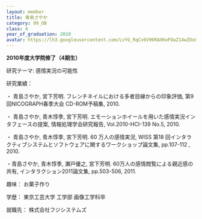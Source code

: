 ```yaml
---
layout: member
title: 青島さやか
category: 99_OB
class: 4
year_of_graduation: 2010
avatar: https://lh3.googleusercontent.com/LvYG_RqCv6V96RAXKeFOaZ14wZOoLpCskP9QSZfGhz59EEkHYritROKwEyp9wF5kfsuyojdXlZnqWWaRajxVLOPx284yGK2W-4d4Rga_JSq00qBjktmV7y4WJgY_mKTxHA-cvwfWCf3uX4Zvm_DOkc7P0COykH3h9dVhumzi7KhfEy-wP81k9HMkBTMzMsX84K8rvYe88vaR9yEZvceOAOEMrFSDw4vquBOSLykuGDoB-WvU5m4Gt9Xk6sjHlgVaRGv6Ao3sdwrc51Mjdz_GeHPbeBwgtFKP2YtD9PP-PX7gM-zIryHanKNhjxtFHS3rc6BYBDaDLmSIR4jcsqB6_tRKo5tPExXUwEe9tUw8KheB8njKv-Md6YVlvHEarc1DY9tc8OpV1AI0c1keLuqWy13IBkk8Ynf7i1o70P_GcQm2kf2BHIuQeYLPKt88M7r1grHWLLResblodGdhADh5JSChIce0PKunjobrQ8gJ3T3twA1U1zXok5sEfgSYlL5XRXhyZUzJo8maIGr-Tv9DU3K2iKUTwgqjqAWE4Mk0je9HuBUe7m-Sp7oyh_fLdbEFbJC0z3FKD_OGMdlL6qJ33BVOi15c8M1u4LzlO5cy2HRtQY5V1nD3a1782-98v_8Fh0aV7V7teSTUzhtljrq0d3lcs77AlNhmLslv=p-s300
---
```

**2010年度大学院修了（4期生）**

研究テーマ: 感情実況の可能性

研究業績：

・ 青島さやか, 宮下芳明. フレンチネイルにおける多者目線からの印象評価, 第9回NICOGRAPH春季大会 CD-ROM予稿集, 2010.

・ 青島さやか, 青木惇季, 宮下芳明. エモーションホイールを用いた感情実況インタフェースの提案, 情報処理学会研究報告, Vol.2010-HCI-139 No.5, 2010.

・ 青島さやか, 青木惇季, 宮下芳明. 60 万人の感情実況, WISS 第18 回インタラクティブシステムとソフトウェアに関するワークショップ論文集, pp.107-112 , 2010.

・青島さやか, 青木惇季, 瀬戸優之, 宮下芳明. 60万人の感情閲覧による親近感の共有, インタラクション2011論文集, pp.503-506, 2011.

趣味： お菓子作り

学歴： 東京工芸大学 工学部 画像工学科卒

就職先： 株式会社フジシステムズ
